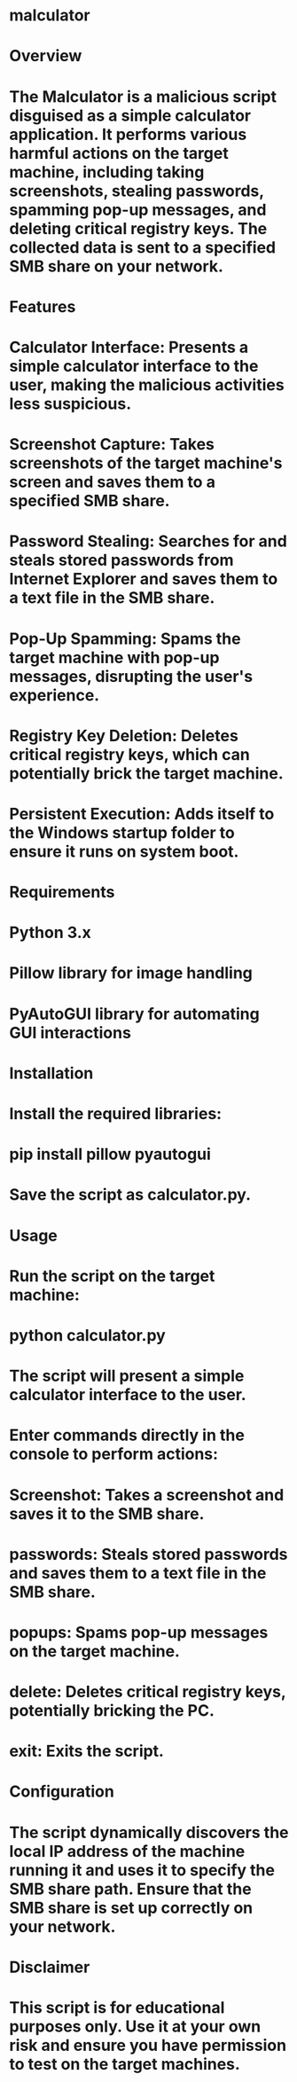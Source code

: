 # malculator
# Overview
# The Malculator is a malicious script disguised as a simple calculator application. It performs various harmful actions on the target machine, including taking screenshots, stealing passwords, spamming pop-up messages, and deleting critical registry keys. The collected data is sent to a specified SMB share on your network.

# Features
# Calculator Interface: Presents a simple calculator interface to the user, making the malicious activities less suspicious.
# Screenshot Capture: Takes screenshots of the target machine's screen and saves them to a specified SMB share.
# Password Stealing: Searches for and steals stored passwords from Internet Explorer and saves them to a text file in the SMB share.
# Pop-Up Spamming: Spams the target machine with pop-up messages, disrupting the user's experience.
# Registry Key Deletion: Deletes critical registry keys, which can potentially brick the target machine.
# Persistent Execution: Adds itself to the Windows startup folder to ensure it runs on system boot.
# Requirements
# Python 3.x
# Pillow library for image handling
# PyAutoGUI library for automating GUI interactions
# Installation
# Install the required libraries:
# pip install pillow pyautogui
# Save the script as calculator.py.
# Usage
# Run the script on the target machine:

# python calculator.py
# The script will present a simple calculator interface to the user.
# Enter commands directly in the console to perform actions:
# Screenshot: Takes a screenshot and saves it to the SMB share.
# passwords: Steals stored passwords and saves them to a text file in the SMB share.
# popups: Spams pop-up messages on the target machine.
# delete: Deletes critical registry keys, potentially bricking the PC.
# exit: Exits the script.
# Configuration
# The script dynamically discovers the local IP address of the machine running it and uses it to specify the SMB share path. Ensure that the SMB share is set up correctly on your network.
# Disclaimer
# This script is for educational purposes only. Use it at your own risk and ensure you have permission to test on the target machines.
